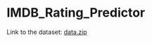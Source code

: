 # IMDB_Rating_Predictor

Link to the dataset: [data.zip](https://drive.google.com/open?id=1d5dSoy6r5_yMjkPnUj31WLGs0GqdxVTq)
